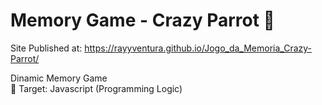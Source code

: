 # Memory Game - Crazy Parrot 🦜
Site Published at: https://rayyventura.github.io/Jogo_da_Memoria_Crazy-Parrot/

Dinamic Memory Game </br>
🎯 Target: Javascript (Programming Logic)
